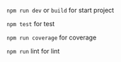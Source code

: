 `npm run dev` or `build` for start project

`npm test` for test

`npm run coverage` for coverage

`npm run` lint for lint
